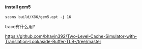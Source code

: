 #### install gem5

```
scons build/X86/gem5.opt -j 16
```

trace有什么用? 







https://github.com/bhavin392/Two-Level-Cache-Simulator-with-Translation-Lookaside-Buffer-TLB-/tree/master
